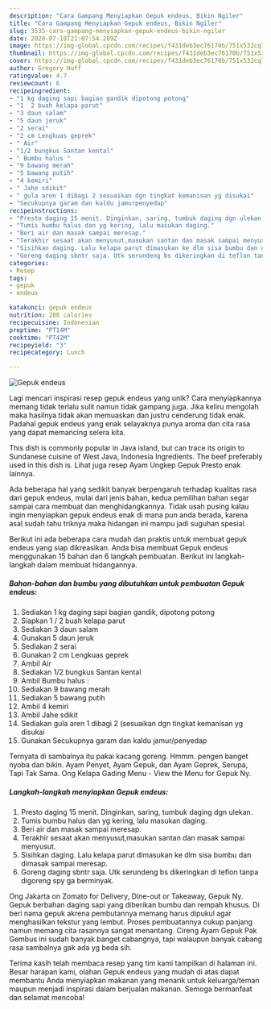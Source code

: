 ```yaml
---
description: "Cara Gampang Menyiapkan Gepuk endeus, Bikin Ngiler"
title: "Cara Gampang Menyiapkan Gepuk endeus, Bikin Ngiler"
slug: 3535-cara-gampang-menyiapkan-gepuk-endeus-bikin-ngiler
date: 2020-07-18T21:07:54.289Z
image: https://img-global.cpcdn.com/recipes/f431deb3ec76170b/751x532cq70/gepuk-endeus-foto-resep-utama.jpg
thumbnail: https://img-global.cpcdn.com/recipes/f431deb3ec76170b/751x532cq70/gepuk-endeus-foto-resep-utama.jpg
cover: https://img-global.cpcdn.com/recipes/f431deb3ec76170b/751x532cq70/gepuk-endeus-foto-resep-utama.jpg
author: Gregory Huff
ratingvalue: 4.7
reviewcount: 6
recipeingredient:
- "1 kg daging sapi bagian gandik dipotong potong"
- "1  2 buah kelapa parut"
- "3 daun salam"
- "5 daun jeruk"
- "2 serai"
- "2 cm Lengkuas geprek"
- " Air"
- "1/2 bungkus Santan kental"
- " Bumbu halus "
- "9 bawang merah"
- "5 bawang putih"
- "4 kemiri"
- " Jahe sdikit"
- " gula aren 1 dibagi 2 sesuaikan dgn tingkat kemanisan yg disukai"
- "Secukupnya garam dan kaldu jamurpenyedap"
recipeinstructions:
- "Presto daging 15 menit. Dinginkan, saring, tumbuk daging dgn ulekan."
- "Tumis bumbu halus dan yg kering, lalu masukan daging."
- "Beri air dan masak sampai meresap."
- "Terakhir sesaat akan menyusut,masukan santan dan masak sampai menyusut."
- "Sisihkan daging. Lalu kelapa parut dimasukan ke dlm sisa bumbu dan dimasak sampai meresap."
- "Goreng daging sbntr saja. Utk serundeng bs dikeringkan di teflon tanpa digoreng spy ga berminyak."
categories:
- Resep
tags:
- gepuk
- endeus

katakunci: gepuk endeus 
nutrition: 288 calories
recipecuisine: Indonesian
preptime: "PT14M"
cooktime: "PT42M"
recipeyield: "3"
recipecategory: Lunch

---
```



![Gepuk endeus](https://img-global.cpcdn.com/recipes/f431deb3ec76170b/751x532cq70/gepuk-endeus-foto-resep-utama.jpg)

Lagi mencari inspirasi resep gepuk endeus yang unik? Cara menyiapkannya memang tidak terlalu sulit namun tidak gampang juga. Jika keliru mengolah maka hasilnya tidak akan memuaskan dan justru cenderung tidak enak. Padahal gepuk endeus yang enak selayaknya punya aroma dan cita rasa yang dapat memancing selera kita.

This dish is commonly popular in Java island, but can trace its origin to Sundanese cuisine of West Java, Indonesia Ingredients. The beef preferably used in this dish is. Lihat juga resep Ayam Ungkep Gepuk Presto enak lainnya.

Ada beberapa hal yang sedikit banyak berpengaruh terhadap kualitas rasa dari gepuk endeus, mulai dari jenis bahan, kedua pemilihan bahan segar sampai cara membuat dan menghidangkannya. Tidak usah pusing kalau ingin menyiapkan gepuk endeus enak di mana pun anda berada, karena asal sudah tahu triknya maka hidangan ini mampu jadi suguhan spesial.


Berikut ini ada beberapa cara mudah dan praktis untuk membuat gepuk endeus yang siap dikreasikan. Anda bisa membuat Gepuk endeus menggunakan 15 bahan dan 6 langkah pembuatan. Berikut ini langkah-langkah dalam membuat hidangannya.

<!--inarticleads1-->

##### Bahan-bahan dan bumbu yang dibutuhkan untuk pembuatan Gepuk endeus:

1. Sediakan 1 kg daging sapi bagian gandik, dipotong potong
1. Siapkan 1 / 2 buah kelapa parut
1. Sediakan 3 daun salam
1. Gunakan 5 daun jeruk
1. Sediakan 2 serai
1. Gunakan 2 cm Lengkuas geprek
1. Ambil  Air
1. Sediakan 1/2 bungkus Santan kental
1. Ambil  Bumbu halus :
1. Sediakan 9 bawang merah
1. Sediakan 5 bawang putih
1. Ambil 4 kemiri
1. Ambil  Jahe sdikit
1. Sediakan  gula aren 1 dibagi 2 (sesuaikan dgn tingkat kemanisan yg disukai
1. Gunakan Secukupnya garam dan kaldu jamur/penyedap


Ternyata di sambalnya itu pakai kacang goreng. Hmmm. pengen banget nyoba dan bikin. Ayam Penyet, Ayam Gepuk, dan Ayam Geprek, Serupa, Tapi Tak Sama. Ong Kelapa Gading Menu - View the Menu for Gepuk Ny. 

<!--inarticleads2-->

##### Langkah-langkah menyiapkan Gepuk endeus:

1. Presto daging 15 menit. Dinginkan, saring, tumbuk daging dgn ulekan.
1. Tumis bumbu halus dan yg kering, lalu masukan daging.
1. Beri air dan masak sampai meresap.
1. Terakhir sesaat akan menyusut,masukan santan dan masak sampai menyusut.
1. Sisihkan daging. Lalu kelapa parut dimasukan ke dlm sisa bumbu dan dimasak sampai meresap.
1. Goreng daging sbntr saja. Utk serundeng bs dikeringkan di teflon tanpa digoreng spy ga berminyak.


Ong Jakarta on Zomato for Delivery, Dine-out or Takeaway, Gepuk Ny. Gepuk berbahan daging sapi yang diberikan bumbu dan rempah khusus. Di beri nama gepuk akrena pembutannya memang harus dipukul agar menghasilkan tekstur yang lembut. Proses pembuatannya cukup panjang namun memang cita rasannya sangat menantang. Cireng Ayam Gepuk Pak Gembus ini sudah banyak banget cabangnya, tapi walaupun banyak cabang rasa sambalnya gak ada yg beda sih. 

Terima kasih telah membaca resep yang tim kami tampilkan di halaman ini. Besar harapan kami, olahan Gepuk endeus yang mudah di atas dapat membantu Anda menyiapkan makanan yang menarik untuk keluarga/teman maupun menjadi inspirasi dalam berjualan makanan. Semoga bermanfaat dan selamat mencoba!
